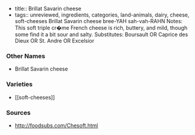 - title:: Brillat Savarin cheese
- tags:: unreviewed, ingredients, categories, land-animals, dairy, cheese, soft-cheeses
Brillat Savarin cheese bree-YAH sah-vah-RAHN Notes: This soft triple cr�me French cheese is rich, buttery, and mild, though some find it a bit sour and salty. Substitutes: Boursault OR Caprice des Dieux OR St. Andre OR Excelsior

### Other Names

* Brillat Savarin cheese

### Varieties

* [[soft-cheeses]]

### Sources
* http://foodsubs.com/Chesoft.html
